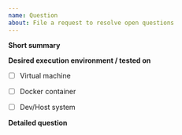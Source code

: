 ```yaml
---
name: Question
about: File a request to resolve open questions
---
```


**Short summary**

**Desired execution environment / tested on**
- [ ] Virtual machine
- [ ] Docker container
- [ ] Dev/Host system


**Detailed question**